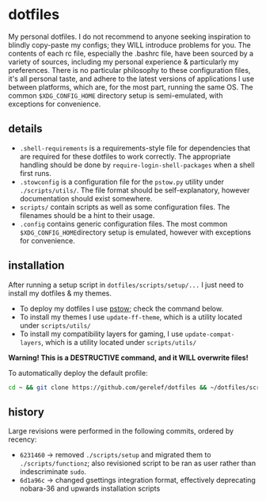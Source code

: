 # dotfiles
My personal dotfiles. I do not recommend to anyone seeking inspiration to blindly copy-paste my configs; they WILL introduce problems for you. The contents of each rc file, especially the .bashrc file, have been sourced by a variety of sources, including my personal experience & particularly my preferences.
There is no particular philosophy to these configuration files, it's all personal taste, and adhere to the latest versions of applications I use between platforms, which are, for the most part, running the same OS.
The common `$XDG_CONFIG_HOME` directory setup is semi-emulated, with exceptions for convenience.

## details
- `.shell-requirements` is a requirements-style file for dependencies that are required for these dotfiles to work correctly. The appropriate handling should be done by `require-login-shell-packages` when a shell first runs.
- `.stowconfig` is a configuration file for the `pstow.py` utility under `./scripts/utils/`. The file format should be self-explanatory, however documentation should exist somewhere.
- `scripts/` contain scripts as well as some configuration files. The filenames should be a hint to their usage.
- `.config` contains generic configuration files. The most common `$XDG_CONFIG_HOME`directory setup is emulated, however with exceptions for convenience.

## installation
After running a setup script in `dotfiles/scripts/setup/...` I just need to install my dotfiles & my themes.
- To deploy my dotfiles I use [pstow](https://github.com/gerelef/pstow); check the command below.
- To install my themes I use `update-ff-theme`, which is a utility located under `scripts/utils/`
- To install my compatibility layers for gaming, I use `update-compat-layers`, which is a utility located under `scripts/utils/`

**Warning! This is a DESTRUCTIVE command, and it WILL overwrite files!**

To automatically deploy the default profile:
```bash
cd ~ && git clone https://github.com/gerelef/dotfiles && ~/dotfiles/scripts/functionz/pstow --source ~/dotfiles --target ~ --profile default --force --yes
```

## history
Large revisions were performed in the following commits, ordered by recency:
- `6231460` -> removed `./scripts/setup` and migrated them to `./scripts/functionz`; also revisioned script to be ran as user rather than indescriminate `sudo`.
- `6d1a96c` -> changed gsettings integration format, effectively deprecating nobara-36 and upwards installation scripts
